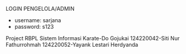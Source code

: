 
LOGIN PENGELOLA/ADMIN
- username: sarjana
- password: s123

Project RBPL
Sistem Informasi Karate-Do Gojukai
124220042-Siti Nur Fathurrohmah
124220052-Yayank Lestari Herdyanda
